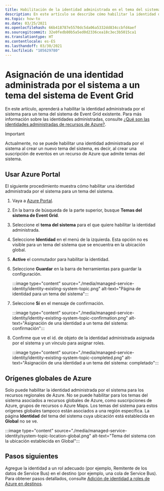 ```yaml
---
title: Habilitación de la identidad administrada en el tema del sistema de Azure Event Grid
description: En este artículo se describe cómo habilitar la identidad de servicio administrada para un tema del sistema de Azure Event Grid.
ms.topic: how-to
ms.date: 03/25/2021
ms.openlocfilehash: 66b418787e5570dc5da06a5332dd834ccbfd4aef
ms.sourcegitcommit: 32e0fedb80b5a5ed0d2336cea18c3ec3b5015ca1
ms.translationtype: HT
ms.contentlocale: es-ES
ms.lasthandoff: 03/30/2021
ms.locfileid: "105629780"
---
```

# <a name="assign-a-system-managed-identity-to-an-event-grid-system-topic"></a>Asignación de una identidad administrada por el sistema a un tema del sistema de Event Grid
En este artículo, aprenderá a habilitar la identidad administrada por el sistema para un tema del sistema de Event Grid existente. Para más información sobre las identidades administradas, consulte [¿Qué son las identidades administradas de recursos de Azure?](../active-directory/managed-identities-azure-resources/overview.md).  

> [!IMPORTANT]
> Actualmente, no se puede habilitar una identidad administrada por el sistema al crear un nuevo tema del sistema, es decir, al crear una suscripción de eventos en un recurso de Azure que admite temas del sistema. 


## <a name="use-azure-portal"></a>Usar Azure Portal
El siguiente procedimiento muestra cómo habilitar una identidad administrada por el sistema para un tema del sistema. 

1. Vaya a [Azure Portal](https://portal.azure.com).
2. En la barra de búsqueda de la parte superior, busque **Temas del sistema de Event Grid**.
3. Seleccione el **tema del sistema** para el que quiere habilitar la identidad administrada. 
4. Seleccione **Identidad** en el menú de la izquierda. Esta opción no es visible para un tema del sistema que se encuentra en la ubicación global. 
5. **Active** el conmutador para habilitar la identidad. 
1. Seleccione **Guardar** en la barra de herramientas para guardar la configuración. 

    :::image type="content" source="./media/managed-service-identity/identity-existing-system-topic.png" alt-text="Página de identidad para un tema del sistema"::: 
1. Seleccione **Sí** en el mensaje de confirmación. 

    :::image type="content" source="./media/managed-service-identity/identity-existing-system-topic-confirmation.png" alt-text="Asignación de una identidad a un tema del sistema: confirmación"::: 
1. Confirme que ve el id. de objeto de la identidad administrada asignada por el sistema y un vínculo para asignar roles. 

    :::image type="content" source="./media/managed-service-identity/identity-existing-system-topic-completed.png" alt-text="Asignación de una identidad a un tema del sistema: completado"::: 

## <a name="global-azure-sources"></a>Orígenes globales de Azure
Solo puede habilitar la identidad administrada por el sistema para los recursos regionales de Azure. No se puede habilitar para los temas del sistema asociados a recursos globales de Azure, como suscripciones de Azure, grupos de recursos o Azure Maps. Los temas del sistema para estos orígenes globales tampoco están asociados a una región específica. La página **Identidad** del tema del sistema cuya ubicación está establecida en **Global** no se ve. 

:::image type="content" source="./media/managed-service-identity/system-topic-location-global.png" alt-text="Tema del sistema con la ubicación establecida en Global"::: 



## <a name="next-steps"></a>Pasos siguientes
Agregue la identidad a un rol adecuado (por ejemplo, Remitente de los datos de Service Bus) en el destino (por ejemplo, una cola de Service Bus). Para obtener pasos detallados, consulte [Adición de identidad a roles de Azure en destinos](add-identity-roles.md). 